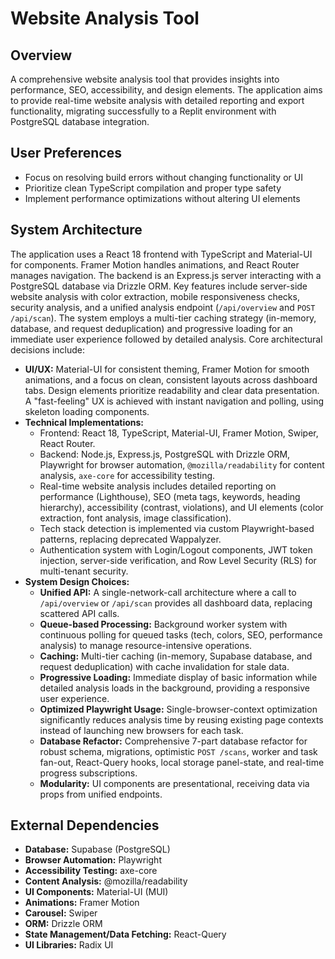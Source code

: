 # Website Analysis Tool

## Overview
A comprehensive website analysis tool that provides insights into performance, SEO, accessibility, and design elements. The application aims to provide real-time website analysis with detailed reporting and export functionality, migrating successfully to a Replit environment with PostgreSQL database integration.

## User Preferences
- Focus on resolving build errors without changing functionality or UI
- Prioritize clean TypeScript compilation and proper type safety
- Implement performance optimizations without altering UI elements

## System Architecture
The application uses a React 18 frontend with TypeScript and Material-UI for components. Framer Motion handles animations, and React Router manages navigation. The backend is an Express.js server interacting with a PostgreSQL database via Drizzle ORM. Key features include server-side website analysis with color extraction, mobile responsiveness checks, security analysis, and a unified analysis endpoint (`/api/overview` and `POST /api/scan`). The system employs a multi-tier caching strategy (in-memory, database, and request deduplication) and progressive loading for an immediate user experience followed by detailed analysis. Core architectural decisions include:
- **UI/UX:** Material-UI for consistent theming, Framer Motion for smooth animations, and a focus on clean, consistent layouts across dashboard tabs. Design elements prioritize readability and clear data presentation. A "fast-feeling" UX is achieved with instant navigation and polling, using skeleton loading components.
- **Technical Implementations:**
    - Frontend: React 18, TypeScript, Material-UI, Framer Motion, Swiper, React Router.
    - Backend: Node.js, Express.js, PostgreSQL with Drizzle ORM, Playwright for browser automation, `@mozilla/readability` for content analysis, `axe-core` for accessibility testing.
    - Real-time website analysis includes detailed reporting on performance (Lighthouse), SEO (meta tags, keywords, heading hierarchy), accessibility (contrast, violations), and UI elements (color extraction, font analysis, image classification).
    - Tech stack detection is implemented via custom Playwright-based patterns, replacing deprecated Wappalyzer.
    - Authentication system with Login/Logout components, JWT token injection, server-side verification, and Row Level Security (RLS) for multi-tenant security.
- **System Design Choices:**
    - **Unified API:** A single-network-call architecture where a call to `/api/overview` or `/api/scan` provides all dashboard data, replacing scattered API calls.
    - **Queue-based Processing:** Background worker system with continuous polling for queued tasks (tech, colors, SEO, performance analysis) to manage resource-intensive operations.
    - **Caching:** Multi-tier caching (in-memory, Supabase database, and request deduplication) with cache invalidation for stale data.
    - **Progressive Loading:** Immediate display of basic information while detailed analysis loads in the background, providing a responsive user experience.
    - **Optimized Playwright Usage:** Single-browser-context optimization significantly reduces analysis time by reusing existing page contexts instead of launching new browsers for each task.
    - **Database Refactor:** Comprehensive 7-part database refactor for robust schema, migrations, optimistic `POST /scans`, worker and task fan-out, React-Query hooks, local storage panel-state, and real-time progress subscriptions.
    - **Modularity:** UI components are presentational, receiving data via props from unified endpoints.

## External Dependencies
- **Database:** Supabase (PostgreSQL)
- **Browser Automation:** Playwright
- **Accessibility Testing:** axe-core
- **Content Analysis:** @mozilla/readability
- **UI Components:** Material-UI (MUI)
- **Animations:** Framer Motion
- **Carousel:** Swiper
- **ORM:** Drizzle ORM
- **State Management/Data Fetching:** React-Query
- **UI Libraries:** Radix UI